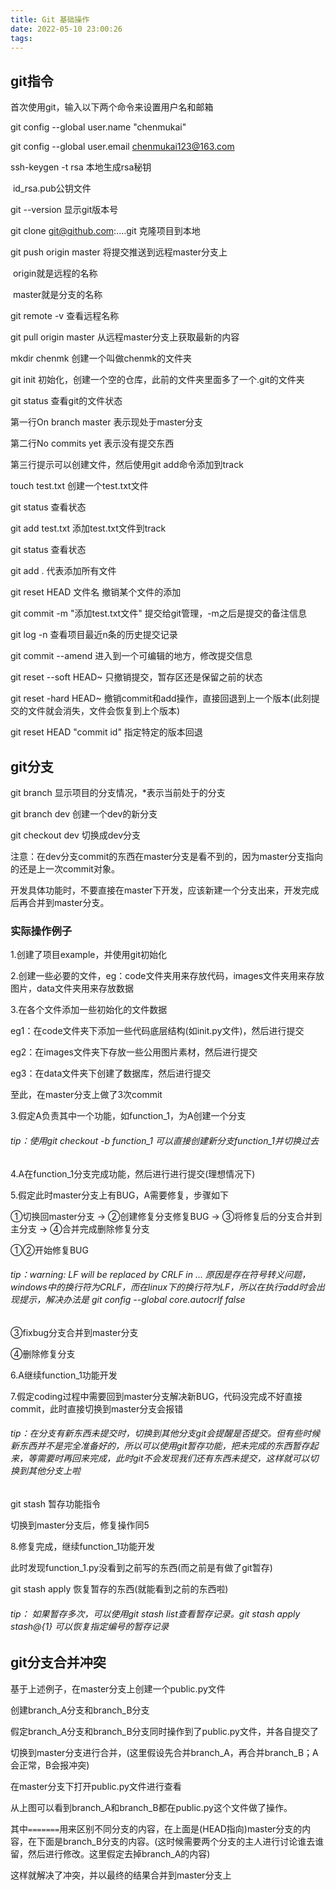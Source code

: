 ```yaml
---
title: Git 基础操作
date: 2022-05-10 23:00:26
tags:
---
```


## git指令

首次使用git，输入以下两个命令来设置用户名和邮箱

git config --global user.name "chenmukai"

git config --global user.email chenmukai123@163.com

ssh-keygen -t rsa 本地生成rsa秘钥

​	id_rsa.pub公钥文件

git --version 显示git版本号

git clone git@github.com:....git 克隆项目到本地

git push origin master 将提交推送到远程master分支上

​	origin就是远程的名称

​	master就是分支的名称

git remote -v 查看远程名称

git pull origin master 从远程master分支上获取最新的内容



mkdir chenmk 创建一个叫做chenmk的文件夹

git init 初始化，创建一个空的仓库，此前的文件夹里面多了一个.git的文件夹

git status 查看git的文件状态

第一行On branch master 表示现处于master分支

第二行No commits yet 表示没有提交东西

第三行提示可以创建文件，然后使用git add命令添加到track


touch test.txt 创建一个test.txt文件

git status 查看状态


git add test.txt 添加test.txt文件到track

git status 查看状态

git add . 代表添加所有文件

git reset HEAD 文件名 撤销某个文件的添加

git commit -m "添加test.txt文件" 提交给git管理，-m之后是提交的备注信息

git log -n 查看项目最近n条的历史提交记录

git commit --amend 进入到一个可编辑的地方，修改提交信息

git reset --soft HEAD~ 只撤销提交，暂存区还是保留之前的状态

git reset -hard HEAD~ 撤销commit和add操作，直接回退到上一个版本(此刻提交的文件就会消失，文件会恢复到上个版本)

git reset HEAD "commit id" 指定特定的版本回退



## git分支

git branch 显示项目的分支情况，*表示当前处于的分支


git branch dev 创建一个dev的新分支


git checkout dev 切换成dev分支


注意：在dev分支commit的东西在master分支是看不到的，因为master分支指向的还是上一次commit对象。

开发具体功能时，不要直接在master下开发，应该新建一个分支出来，开发完成后再合并到master分支。

### 实际操作例子

1.创建了项目example，并使用git初始化


2.创建一些必要的文件，eg：code文件夹用来存放代码，images文件夹用来存放图片，data文件夹用来存放数据


3.在各个文件添加一些初始化的文件数据

eg1：在code文件夹下添加一些代码底层结构(如init.py文件)，然后进行提交


eg2：在images文件夹下存放一些公用图片素材，然后进行提交


eg3：在data文件夹下创建了数据库，然后进行提交


至此，在master分支上做了3次commit

3.假定A负责其中一个功能，如function_1，为A创建一个分支


###### tip：使用git checkout -b function_1 可以直接创建新分支function_1并切换过去

4.A在function_1分支完成功能，然后进行进行提交(理想情况下)


5.假定此时master分支上有BUG，A需要修复，步骤如下

①切换回master分支 -> ②创建修复分支修复BUG -> ③将修复后的分支合并到主分支 -> ④合并完成删除修复分支


①②开始修复BUG


###### tip：warning: LF will be replaced by CRLF in ... 原因是存在符号转义问题，windows中的换行符为CRLF，而在linux下的换行符为LF，所以在执行add时会出现提示，解决办法是 git config --global core.autocrlf false


③fixbug分支合并到master分支


④删除修复分支

6.A继续function_1功能开发

7.假定coding过程中需要回到master分支解决新BUG，代码没完成不好直接commit，此时直接切换到master分支会报错


###### tip：在分支有新东西未提交时，切换到其他分支git会提醒是否提交。但有些时候新东西并不是完全准备好的，所以可以使用git暂存功能，把未完成的东西暂存起来，等需要时再回来完成，此时git不会发现我们还有东西未提交，这样就可以切换到其他分支上啦

git stash 暂存功能指令


切换到master分支后，修复操作同5

8.修复完成，继续function_1功能开发

此时发现function_1.py没看到之前写的东西(而之前是有做了git暂存)

git stash apply 恢复暂存的东西(就能看到之前的东西啦)

###### tip： 如果暂存多次，可以使用git stash list查看暂存记录。git stash apply stash@{1} 可以恢复指定编号的暂存记录


## git分支合并冲突

基于上述例子，在master分支上创建一个public.py文件

创建branch_A分支和branch_B分支


假定branch_A分支和branch_B分支同时操作到了public.py文件，并各自提交了

切换到master分支进行合并，(这里假设先合并branch_A，再合并branch_B；A会正常，B会报冲突)


在master分支下打开public.py文件进行查看

从上图可以看到branch_A和branch_B都在public.py这个文件做了操作。

其中`=======`用来区别不同分支的内容，在上面是(HEAD指向)master分支的内容，在下面是branch_B分支的内容。(这时候需要两个分支的主人进行讨论谁去谁留，然后进行修改。这里假定去掉branch_A的内容)


这样就解决了冲突，并以最终的结果合并到master分支上
